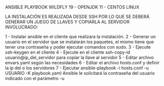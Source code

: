 ANSIBLE PLAYBOOK WILDFLY 19 - OPENJDK 11 - CENTOS LINUX

LA INSTALACIÓN ES REALIZADA DESDE SSH POR LO QUE SE DEBERÁ GENERAR UN JUEGO DE LLAVES Y COPIARLA AL SERVIDOR INVOLUCRADO:


1 - Instalar ansible en el cliente que realizara la instalación.
2 - Generar un usuario en el servidor que se instalarán los paquetes, el mismo tiene que tener una contraseña y poder ejecutar comandos con sudo.
3 - Ejecute ssh-keygen en el cliente
4 - Ejecute en el cliente ssh-copy-id usuario@ip_del_servidor para copiar la llave al servidor
5 - Editar archivo envars.yaml según las necesidades
6 - Editar el archivo hosts.conf y definir la ip del o los servidores
7 - Ejecutar ansible-playbook -i hosts.conf -u USUARIO -K  playbook.yaml
Ansible le solicitará la contraseña del usuario indicado con el parámetro -u